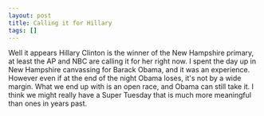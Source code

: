 ```yaml
---
layout: post
title: Calling it for Hillary
tags: []
---
```

<p>Well it appears Hillary Clinton is the winner of the New Hampshire primary, at least the AP and NBC are calling it for her right now. I spent the day up in New Hampshire canvassing for Barack Obama, and it was an experience. However even if at the end of the night Obama loses, it&#039;s not by a wide margin. What we end up with is an open race, and Obama can still take it. I think we might really have a Super Tuesday that is much more meaningful than ones in years past.</p>
